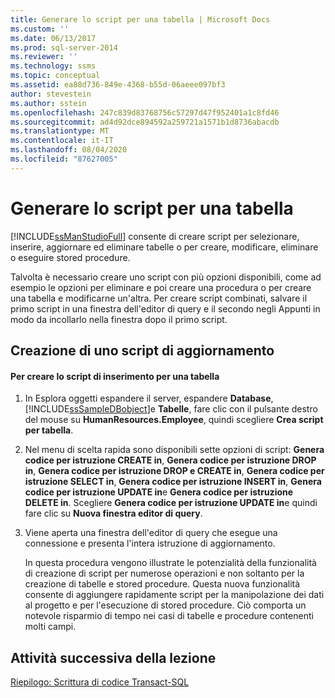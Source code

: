 ```yaml
---
title: Generare lo script per una tabella | Microsoft Docs
ms.custom: ''
ms.date: 06/13/2017
ms.prod: sql-server-2014
ms.reviewer: ''
ms.technology: ssms
ms.topic: conceptual
ms.assetid: ea88d736-849e-4368-b55d-06aeee097bf3
author: stevestein
ms.author: sstein
ms.openlocfilehash: 247c839d83768756c57297d47f952401a1c8fd46
ms.sourcegitcommit: ad4d92dce894592a259721a1571b1d8736abacdb
ms.translationtype: MT
ms.contentlocale: it-IT
ms.lasthandoff: 08/04/2020
ms.locfileid: "87627005"
---
```

# <a name="script-a-table"></a>Generare lo script per una tabella
  [!INCLUDE[ssManStudioFull](../../includes/ssmanstudiofull-md.md)] consente di creare script per selezionare, inserire, aggiornare ed eliminare tabelle o per creare, modificare, eliminare o eseguire stored procedure.  
  
 Talvolta è necessario creare uno script con più opzioni disponibili, come ad esempio le opzioni per eliminare e poi creare una procedura o per creare una tabella e modificarne un'altra. Per creare script combinati, salvare il primo script in una finestra dell'editor di query e il secondo negli Appunti in modo da incollarlo nella finestra dopo il primo script.  
  
## <a name="creating-an-update-script"></a>Creazione di uno script di aggiornamento  
  
#### <a name="to-create-the-insert-script-for-a-table"></a>Per creare lo script di inserimento per una tabella  
  
1.  In Esplora oggetti espandere il server, espandere **Database**, [!INCLUDE[ssSampleDBobject](../../includes/sssampledbobject-md.md)]e **Tabelle**, fare clic con il pulsante destro del mouse su **HumanResources.Employee**, quindi scegliere **Crea script per tabella**.  
  
2.  Nel menu di scelta rapida sono disponibili sette opzioni di script: **Genera codice per istruzione CREATE in**, **Genera codice per istruzione DROP in**, **Genera codice per istruzione DROP e CREATE in**, **Genera codice per istruzione SELECT in**, **Genera codice per istruzione INSERT in**, **Genera codice per istruzione UPDATE in**e **Genera codice per istruzione DELETE in**. Scegliere **Genera codice per istruzione UPDATE in**e quindi fare clic su **Nuova finestra editor di query**.  
  
3.  Viene aperta una finestra dell'editor di query che esegue una connessione e presenta l'intera istruzione di aggiornamento.  
  
     In questa procedura vengono illustrate le potenzialità della funzionalità di creazione di script per numerose operazioni e non soltanto per la creazione di tabelle e stored procedure. Questa nuova funzionalità consente di aggiungere rapidamente script per la manipolazione dei dati al progetto e per l'esecuzione di stored procedure. Ciò comporta un notevole risparmio di tempo nei casi di tabelle e procedure contenenti molti campi.  
  
## <a name="next-task-in-lesson"></a>Attività successiva della lezione  
 [Riepilogo: Scrittura di codice Transact-SQL](../../tutorials/summary-writing-transact-sql.md)  
  
  

